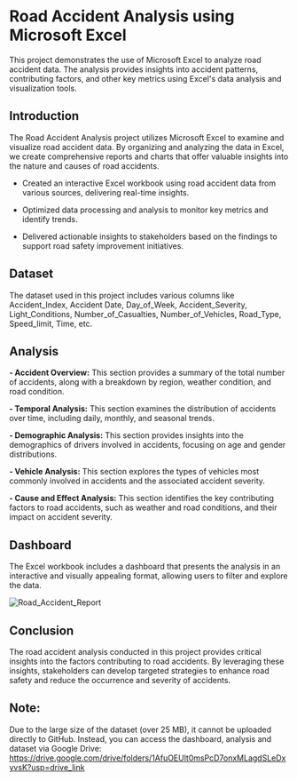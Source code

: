 # Road Accident Analysis using Microsoft Excel
This project demonstrates the use of Microsoft Excel to analyze road accident data. The analysis provides insights into accident patterns, contributing factors, and other key metrics using Excel's data analysis and visualization tools.

## Introduction
The Road Accident Analysis project utilizes Microsoft Excel to examine and visualize road accident data. By organizing and analyzing the data in Excel, we create comprehensive reports and charts that offer valuable insights into the nature and causes of road accidents.

- Created an interactive Excel workbook using road accident data from various sources, delivering real-time insights.

- Optimized data processing and analysis to monitor key metrics and identify trends.

- Delivered actionable insights to stakeholders based on the findings to support road safety improvement initiatives.

## Dataset
The dataset used in this project includes various columns like Accident_Index, Accident Date, Day_of_Week, Accident_Severity, Light_Conditions, Number_of_Casualties, Number_of_Vehicles, Road_Type, Speed_limit, Time, etc.

## Analysis
**- Accident Overview:** This section provides a summary of the total number of accidents, along with a breakdown by region, weather condition, and road condition.

**- Temporal Analysis:** This section examines the distribution of accidents over time, including daily, monthly, and seasonal trends.

**- Demographic Analysis:** This section provides insights into the demographics of drivers involved in accidents, focusing on age and gender distributions.

**- Vehicle Analysis:** This section explores the types of vehicles most commonly involved in accidents and the associated accident severity.

**- Cause and Effect Analysis:** This section identifies the key contributing factors to road accidents, such as weather and road conditions, and their impact on accident severity.

## Dashboard
The Excel workbook includes a dashboard that presents the analysis in an interactive and visually appealing format, allowing users to filter and explore the data.

![Road_Accident_Report](https://github.com/Pratik-Borikar/Excel_Projects/assets/116170309/b263269e-bc1c-4ccf-b673-a1d2f0ceb2ff)


## Conclusion
The road accident analysis conducted in this project provides critical insights into the factors contributing to road accidents. By leveraging these insights, stakeholders can develop targeted strategies to enhance road safety and reduce the occurrence and severity of accidents.

## Note:
Due to the large size of the dataset (over 25 MB), it cannot be uploaded directly to GitHub. Instead, you can access the dashboard, analysis and dataset via Google Drive: 
https://drive.google.com/drive/folders/1AfuOEUlt0msPcD7onxMLagdSLeDxyvsK?usp=drive_link
